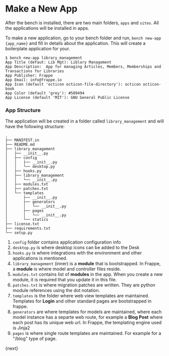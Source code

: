 # Make a New App

After the bench is installed, there are two main folders, `apps` and `sites`. All the applications will be installed in apps.

To make a new application, go to your bench folder and run, `bench new-app {app_name}` and fill in details about the application. This will create a boilerplate application for your.

	$ bench new-app library_management
	App Title (defaut: Lib Mgt): Liblary Management
	App Description:  App for managing Articles, Members, Memberships and Transactions for Libraries
	App Publisher: Frappe
	App Email: info@frappe.io
	App Icon (default 'octicon octicon-file-directory'): octicon octicon-book
	App Color (default 'grey'): #589494
	App License (default 'MIT'): GNU General Public License

### App Structure

The application will be created in a folder called `library_management` and will have the following structure:

	.
	├── MANIFEST.in
	├── README.md
	├── library_management
	│   ├── __init__.py
	│   ├── config
	│   │   ├── __init__.py
	│   │   └── desktop.py
	│   ├── hooks.py
	│   ├── library_management
	│   │   └── __init__.py
	│   ├── modules.txt
	│   ├── patches.txt
	│   └── templates
	│       ├── __init__.py
	│       ├── generators
	│       │   └── __init__.py
	│       ├── pages
	│       │   └── __init__.py
	│       └── statics
	├── license.txt
	├── requirements.txt
	└── setup.py

1. `config` folder contains application configuration info
1. `desktop.py` is where desktop icons can be added to the Desk
1. `hooks.py` is where integrations with the environment and other applications is mentioned.
1. `library_management` (inner) is a **module** that is bootstrapped. In Frappe, a **module** is where model and controller files reside.
1. `modules.txt` contains list of **modules** in the app. When you create a new module, it is required that you update it in this file.
1. `patches.txt` is where migration patches are written. They are python module references using the dot notation.
1. `templates` is the folder where web view templates are maintained. Templates for **Login** and other standard pages are bootstrapped in frappe.
1. `generators` are where templates for models are maintained, where each model instance has a separte web route, for example a **Blog Post** where each post has its unique web url. In Frappe, the templating engine used is Jinja2
1. `pages` is where single route templates are maintained. For example for a "/blog" type of page.

{next}
